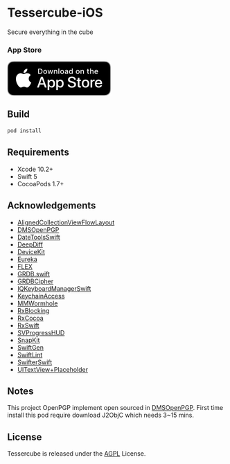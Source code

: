 # Tessercube-iOS
Secure everything in the cube

### App Store
[<img src="./Press/App Store Badge Localized/Download_on_App_Store/Black_lockup/SVG/Download_on_the_App_Store_Badge_US-UK_RGB_blk_092917.svg" alt="detail" align=center />](https://itunes.apple.com/us/app/tessercube/id1455448718)

## Build
```sh
pod install
```

## Requirements
- Xcode 10.2+
- Swift 5
- CocoaPods 1.7+

## Acknowledgements
- [AlignedCollectionViewFlowLayout](https://github.com/mischa-hildebrand/AlignedCollectionViewFlowLayout)
- [DMSOpenPGP](https://github.com/DimensionDev/DMSOpenPGP)
- [DateToolsSwift](https://github.com/MatthewYork/DateTools)
- [DeepDiff](https://github.com/onmyway133/DeepDiff)
- [DeviceKit](https://github.com/devicekit/DeviceKit)
- [Eureka](https://github.com/xmartlabs/Eureka)
- [FLEX](https://github.com/Flipboard/FLEX)
- [GRDB.swift](https://github.com/groue/GRDB.swift)
- [GRDBCipher](https://github.com/groue/GRDB.swift)
- [IQKeyboardManagerSwift](https://github.com/acegg/IQKeyboardManagerSwift)
- [KeychainAccess](https://github.com/kishikawakatsumi/KeychainAccess)
- [MMWormhole](https://github.com/mutualmobile/MMWormhole)
- [RxBlocking](https://github.com/ReactiveX/RxSwift)
- [RxCocoa](https://github.com/ReactiveX/RxSwift)
- [RxSwift](https://github.com/ReactiveX/RxSwift)
- [SVProgressHUD](https://github.com/SVProgressHUD/SVProgressHUD)
- [SnapKit](https://github.com/SnapKit/SnapKit)
- [SwiftGen](https://github.com/SwiftGen/SwiftGen)
- [SwiftLint](https://github.com/realm/SwiftLint)
- [SwifterSwift](https://github.com/SwifterSwift/SwifterSwift)
- [UITextView+Placeholder](https://github.com/devxoul/UITextView-Placeholder)

## Notes
This project OpenPGP implement open sourced in [DMSOpenPGP](https://github.com/DimensionDev/DMSOpenPGP). First time install this pod require download J2ObjC which needs 3~15 mins.

## License
Tessercube is released under the [AGPL](./LICENSE) License.

